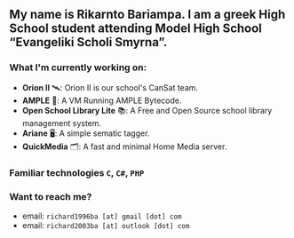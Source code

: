 ## My name is Rikarnto Bariampa. I am a greek High School student attending Model High School “Evangeliki Scholi Smyrna”.

### What I'm currently working on:
* __Orion II__ 🛰: Orion II is our school's CanSat team.
* __AMPLE__ 📲: A VM Running AMPLE Bytecode.
* __Open School Library Lite__ 📚: A Free and Open Source school library management system.
* __Ariane__ 🖥️: A simple sematic tagger.
* __QuickMedia__ 🗂️: A fast and minimal Home Media server.

### Familiar technologies `C`, `C#`, `PHP`

### Want to reach me?
* email: `richard1996ba [at] gmail [dot] com`
* email: `richard2003ba [at] outlook [dot] com`

<!--
**richardbar/richardbar** is a ✨ _special_ ✨ repository because its `README.md` (this file) appears on your GitHub profile.

Here are some ideas to get you started:

- 🔭 I’m currently working on ...
- 🌱 I’m currently learning ...
- 👯 I’m looking to collaborate on ...
- 🤔 I’m looking for help with ...
- 💬 Ask me about ...
- 📫 How to reach me: ...
- 😄 Pronouns: ...
- ⚡ Fun fact: ...
-->
